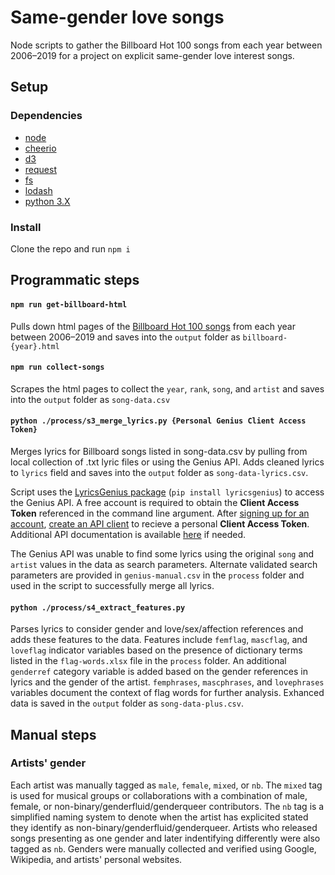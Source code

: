 # Same-gender love songs 

Node scripts to gather the Billboard Hot 100 songs from each year between 2006–2019 for a project on explicit same-gender love interest songs.

## Setup

### Dependencies

- [node](https://nodejs.org/en/)
- [cheerio](https://cheerio.js.org/)
- [d3](https://d3js.org/)
- [request](https://www.npmjs.com/package/request)
- [fs](https://nodejs.org/api/fs.html)
- [lodash](https://lodash.com/)
- [python 3.X](https://www.anaconda.com/distribution/)

### Install

Clone the repo and run `npm i`

## Programmatic steps

#### `npm run get-billboard-html`

Pulls down html pages of the [Billboard Hot 100 songs](https://www.billboard.com/charts/year-end/2019/hot-100-songs) from each year between 2006–2019 and saves into the `output` folder as `billboard-{year}.html`

#### `npm run collect-songs`

Scrapes the html pages to collect the `year`, `rank`, `song`, and `artist` and saves into the `output` folder as `song-data.csv`

#### `python ./process/s3_merge_lyrics.py {Personal Genius Client Access Token}`

Merges lyrics for Billboard songs listed in song-data.csv by pulling from local collection of .txt lyric files or using the Genius API. Adds cleaned lyrics to `lyrics` field and saves into the `output` folder as `song-data-lyrics.csv`.

Script uses the [LyricsGenius package](https://github.com/johnwmillr/LyricsGenius) (`pip install lyricsgenius`) to access the Genius API. A free account is required to obtain the **Client Access Token** referenced in the command line argument. After [signing up for an account](https://genius.com/signup_or_login), [create an API client](https://genius.com/developers) to recieve a personal **Client Access Token**. Additional API documentation is available [here](https://docs.genius.com/) if needed.

The Genius API was unable to find some lyrics using the original `song` and `artist` values in the data as search parameters. Alternate validated search parameters are provided in `genius-manual.csv` in the `process` folder and used in the script to successfully merge all lyrics. 


#### `python ./process/s4_extract_features.py`

Parses lyrics to consider gender and love/sex/affection references and adds these features to the data. Features include `femflag`, `mascflag`, and `loveflag` indicator variables based on the presence of dictionary terms listed in the `flag-words.xlsx` file in the `process` folder. An additional `genderref` category variable is added based on the gender references in lyrics and the gender of the artist. `femphrases`, `mascphrases`, and `lovephrases` variables document the context of flag words for further analysis. Exhanced data is saved in the `output` folder as `song-data-plus.csv`.

## Manual steps

### Artists' gender

Each artist was manually tagged as `male`, `female`, `mixed`, or `nb`. The `mixed` tag is used for musical groups or collaborations with a combination of male, female, or non-binary/genderfluid/genderqueer contributors. The `nb` tag is a simplified naming system to denote when the artist has explicited stated they identify as non-binary/genderfluid/genderqueer. Artists who released songs presenting as one gender and later indentifying differently were also tagged as `nb`. Genders were manually collected and verified using Google, Wikipedia, and artists' personal websites.
